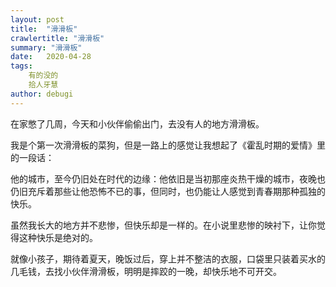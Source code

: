 ```yaml
---
layout: post
title:  "滑滑板"
crawlertitle: "滑滑板"
summary: "滑滑板"
date:   2020-04-28
tags: 
    有的没的
    拾人牙慧
author: debugi
---
```


在家憋了几周，今天和小伙伴偷偷出门，去没有人的地方滑滑板。  

我是个第一次滑滑板的菜狗，但是一路上的感觉让我想起了《霍乱时期的爱情》里的一段话：  

他的城市，至今仍旧处在时代的边缘：他依旧是当初那座炎热干燥的城市，夜晚也仍旧充斥着那些让他恐怖不已的事，但同时，也仍能让人感觉到青春期那种孤独的快乐。  

虽然我长大的地方并不悲惨，但快乐却是一样的。在小说里悲惨的映衬下，让你觉得这种快乐是绝对的。  

就像小孩子，期待着夏天，晚饭过后，穿上并不整洁的衣服，口袋里只装着买水的几毛钱，去找小伙伴滑滑板，明明是摔跤的一晚，却快乐地不可开交。









